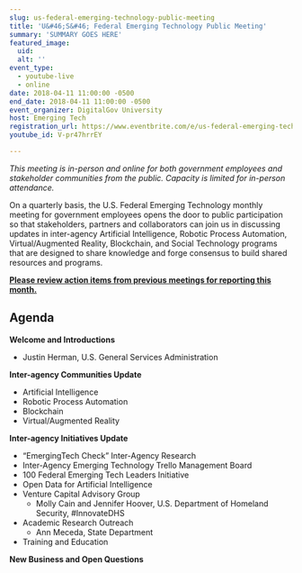 ```yaml
---
slug: us-federal-emerging-technology-public-meeting
title: 'U&#46;S&#46; Federal Emerging Technology Public Meeting'
summary: 'SUMMARY GOES HERE'
featured_image:
  uid:
  alt: ''
event_type:
  - youtube-live
  - online
date: 2018-04-11 11:00:00 -0500
end_date: 2018-04-11 11:00:00 -0500
event_organizer: DigitalGov University
host: Emerging Tech
registration_url: https://www.eventbrite.com/e/us-federal-emerging-technology-public-meeting-spring-18-registration-44763838847
youtube_id: V-pr47hrrEY

---
```


_This meeting is in-person and online for both government employees and stakeholder communities from the public. Capacity is limited for in-person attendance._

On a quarterly basis, the U.S. Federal Emerging Technology monthly meeting for government employees opens the door to public participation so that stakeholders, partners and collaborators can join us in discussing updates in inter-agency Artificial Intelligence, Robotic Process Automation, Virtual/Augmented Reality, Blockchain, and Social Technology programs that are designed to share knowledge and forge consensus to build shared resources and programs.

[**Please review action items from previous meetings for reporting this month.**](https://emerging.digital.gov/meeting-notes/)

## Agenda

**Welcome and Introductions**

- Justin Herman, U.S. General Services Administration

**Inter-agency Communities Update**

- Artificial Intelligence
- Robotic Process Automation
- Blockchain
- Virtual/Augmented Reality

**Inter-agency Initiatives Update**

- “EmergingTech Check” Inter-Agency Research
- Inter-Agency Emerging Technology Trello Management Board
- 100 Federal Emerging Tech Leaders Initiative
- Open Data for Artificial Intelligence
- Venture Capital Advisory Group
  - Molly Cain and Jennifer Hoover, U.S. Department of Homeland Security, #InnovateDHS
- Academic Research Outreach
  - Ann Meceda, State Department
- Training and Education

**New Business and Open Questions**
